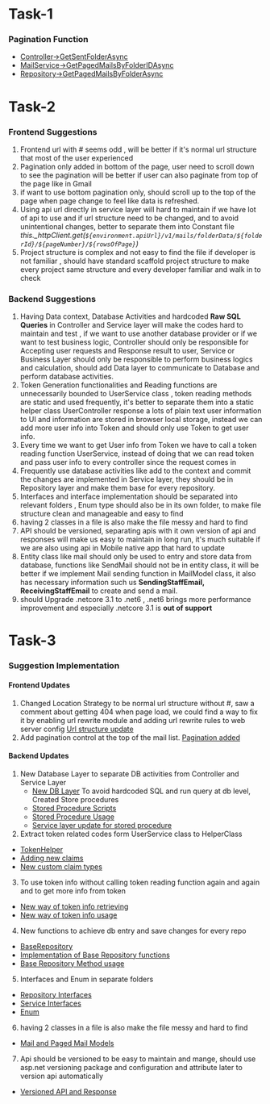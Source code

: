 # Task-1

### Pagination Function
- [Controller->GetSentFolderAsync](https://github.com/linnhtet/apitest/blob/main/Controllers/V1/MailsController.cs#L115)
- [MailService->GetPagedMailsByFolderIDAsync](https://github.com/linnhtet/apitest/blob/main/Services/MailService.cs#L132)
- [Repository->GetPagedMailsByFolderAsync](https://github.com/linnhtet/apitest/blob/main/Repositories/MailRepository.cs#L36)
# Task-2

### Frontend Suggestions

 1. Frontend url with # seems odd , will be better if it's normal url structure that most of the user experienced
 2. Pagination only added in bottom of the page, user need to scroll down to see the pagination
 will be better if user can also paginate from top of the page like in Gmail
 3. if want to use bottom pagination only, should scroll up to the top of the page when page change to feel like data is refreshed.
 4. Using api url directly in service layer will hard to maintain if we have lot of api to use and if url structure need to be changed, and to avoid unintentional changes, better to separate them into Constant file 
*this._httpClient.get(`${environment.apiUrl}/v1/mails/folderData/${folderId}/${pageNumber}/${rowsOfPage}`)* 
5. Project structure is complex and not easy to find the file if developer is not familiar , should have standard scaffold project structure to make every project same structure and every developer familiar and walk in to check

### Backend Suggestions

 1. Having Data context, Database Activities and hardcoded **Raw SQL Queries** in Controller and Service layer will make the codes hard to maintain and test , if we want to use another database provider or if we want to test business logic, Controller should only be responsible for Accepting user requests and Response result to user, Service or Business Layer should only be responsible to perform business logics and calculation, should add Data layer to communicate to Database and perform database activities.
 2. Token Generation functionalities and Reading functions are unnecessarily bounded to UserService class , token reading methods are static and used frequently, it's better to separate them into a static helper class
 UserController response a lots of plain text user information to UI and information are stored in browser local storage, instead we can add more user info into Token and should only use Token to get user info.
 3. Every time we want to get User info from Token we have to call a token reading function UserService, instead of doing that we can read token and pass user info to every controller since the request comes in
 4. Frequently use database activities like add to the context and commit the changes are implemented in Service layer, they should be in Repository layer and make them base for every repository.
 5. Interfaces and interface implementation should be separated into relevant folders , Enum type should also be in its own folder, to make file structure clean and manageable and easy to find
 6. having 2 classes in a file is also make the file messy and hard to find
 7. API should be versioned, separating apis with it own version of api and responses will make us easy to maintain in long run, it's much suitable if we are also using api in Mobile native app that hard to update
 8. Entity class like mail should only be used to entry and store data from database, functions like SendMail should not be in entity class, it will be better if we implement Mail sending function in MailModel class, it also has necessary information such us **SendingStaffEmail, ReceivingStaffEmail** to create and send a mail.
 9. should Upgrade .netcore 3.1 to .net6 , .net6 brings more performance improvement and especially .netcore 3.1 is **out of support**
 
 

# Task-3

### Suggestion Implementation

#### Frontend Updates

 1. Changed Location Strategy to be normal url structure without #, saw a comment about getting 404 when page load, we could find a way to fix it by enabling url rewrite module and adding url rewrite rules to web server config 
[Url structure update](https://github.com/linnhtet/uitest/commit/9431fda7ccb1e4f2105b4d7e2b82277ab4da1fb9#diff-502d295b435b10ba99f5377504ca51149312e3cbebbbaa78ac5d925cb04cbfb0)
 2.  Add pagination control at the top of the mail list.
 [Pagination added](https://github.com/linnhtet/uitest/commit/9431fda7ccb1e4f2105b4d7e2b82277ab4da1fb9#diff-2d7001fc79ffc9e882444edb9448739ecfdfeeb35c481eb36ebb874b523b448b)
#### Backend Updates
1.  New Database Layer to separate DB activities from Controller and Service Layer
     - [New DB Layer](https://github.com/linnhtet/apitest/tree/main/Repositories)
      To avoid hardcoded SQL and run query at db level, Created Store procedures 
      - [Stored Procedure Scripts](https://github.com/linnhtet/apitest/tree/main/StoredProcedures)
      - [Stored Procedure Usage](https://github.com/linnhtet/apitest/blob/main/Repositories/MailRepository.cs#L101)
      - [Service layer update for stored procedure](https://github.com/linnhtet/apitest/blob/main/Services/MailService.cs#L181)
2. Extract token related codes form UserService class to HelperClass
- [TokenHelper](https://github.com/linnhtet/apitest/blob/main/Helpers/TokenHelper.cs)
- [Adding new claims](https://github.com/linnhtet/apitest/blob/main/Helpers/TokenHelper.cs#L70)
- [New custom claim types](https://github.com/linnhtet/apitest/blob/main/Helpers/CustomClaimTypes.cs#L9)
3. To use token info without calling token reading function again and again and to get more info from token
- [New way of token info retrieving](https://github.com/linnhtet/apitest/blob/main/Controllers/V1/BaseController.cs#L23)
- [New way of token info usage](https://github.com/linnhtet/apitest/blob/main/Controllers/V1/MailsController.cs#L120)
4. New functions to achieve db entry and save changes for every repo
- [BaseRepository](https://github.com/linnhtet/apitest/blob/main/Repositories/Abstract/BaseRepository.cs)
- [Implementation of Base Repository functions](https://github.com/linnhtet/apitest/blob/main/Repositories/MailRepository.cs#L119)
- [Base Repository Method usage](https://github.com/linnhtet/apitest/blob/main/Services/MailService.cs#L102)
5. Interfaces and Enum in separate folders
- [Repository Interfaces](https://github.com/linnhtet/apitest/tree/main/Repositories/Interfaces)
- [Service Interfaces](https://github.com/linnhtet/apitest/tree/main/Services/Interfaces)
- [Enum](https://github.com/linnhtet/apitest/tree/main/Helpers/Enum)
6. having 2 classes in a file is also make the file messy and hard to find
 - [Mail and Paged Mail Models](https://github.com/linnhtet/apitest/tree/main/Models/Messaging)
 7. Api should be versioned to be easy to maintain and mange, should use asp.net versioning package and configuration and attribute later to version api automatically
-  [Versioned API and Response](https://github.com/linnhtet/apitest/tree/main/Controllers/V1)
